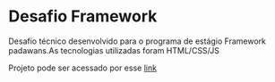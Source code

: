 # Desafio Framework
Desafio técnico desenvolvido para o programa de estágio Framework padawans.As tecnologias utilizadas foram HTML/CSS/JS

Projeto pode ser acessado por esse [link](https://desafio-framework.vercel.app/)
